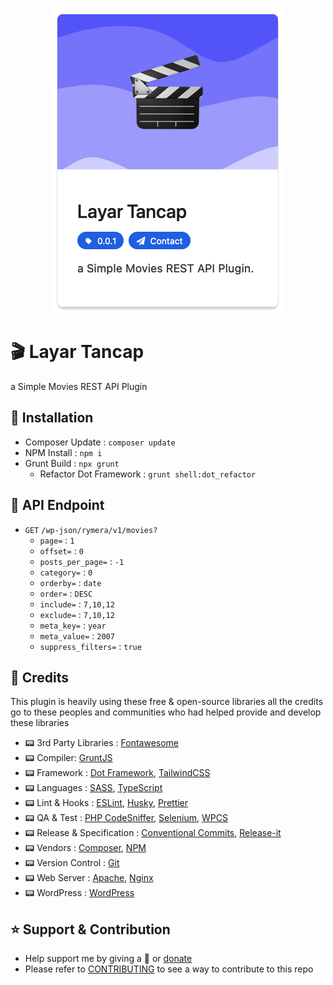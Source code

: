 <p align="center">
	<img src="screenshot.png" alt="Layar Tancap">
</p>

# 🎬 Layar Tancap

a Simple Movies REST API Plugin

## 🔨 Installation

- Composer Update : `composer update`
- NPM Install : `npm i`
- Grunt Build : `npx grunt`
  - Refactor Dot Framework : `grunt shell:dot_refactor`

## 🚦 API Endpoint

- `GET` `/wp-json/rymera/v1/movies?`
  - `page=` : `1`
  - `offset=` : `0`
  - `posts_per_page=` : `-1`
  - `category=` : `0`
  - `orderby=` : `date`
  - `order=` : `DESC`
  - `include=` : `7,10,12`
  - `exclude=` : `7,10,12`
  - `meta_key=` : `year`
  - `meta_value=` : `2007`
  - `suppress_filters=` : `true`

## 🎉 Credits

This plugin is heavily using these free & open-source libraries
all the credits go to these peoples and communities
who had helped provide and develop these libraries

- 📟 3rd Party Libraries : [Fontawesome](https://fontawesome.com/)
- 📟 Compiler: [GruntJS](https://gruntjs.com/)
- 📟 Framework : [Dot Framework](https://github.com/artistudioxyz/dot-framework), [TailwindCSS](https://tailwindcss.com/)
- 📟 Languages : [SASS](https://sass-lang.com/), [TypeScript](https://www.typescriptlang.org/)
- 📟 Lint & Hooks : [ESLint](https://eslint.org/), [Husky](https://typicode.github.io/husky), [Prettier](https://prettier.io/)
- 📟 QA & Test : [PHP CodeSniffer](https://github.com/squizlabs/PHP_CodeSniffer), [Selenium](https://www.selenium.dev/), [WPCS](https://github.com/WordPress/WordPress-Coding-Standards)
- 📟 Release & Specification : [Conventional Commits](https://www.conventionalcommits.org/en/v1.0.0/), [Release-it](https://www.npmjs.com/package/release-it)
- 📟 Vendors : [Composer](https://getcomposer.org/), [NPM](https://www.npmjs.com/)
- 📟 Version Control : [Git](https://git-scm.com/)
- 📟 Web Server : [Apache](https://httpd.apache.org/), [Nginx](https://www.nginx.com/)
- 📟 WordPress : [WordPress](https://wordpress.org/)

## ⭐️ Support & Contribution
- Help support me by giving a 🌟 or [donate][website]
- Please refer to [CONTRIBUTING](CONTRIBUTING.md) to see a way to contribute to this repo

[website]: https://agung2001.github.io
